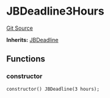 # JBDeadline3Hours
[Git Source](https://github.com/Bananapus/nana-core/blob/2998dca2fbd2658e2c8791d6dc8348147d69e28e/src/periphery/JBDeadline3Hours.sol)

**Inherits:**
[JBDeadline](/docs/v4/api/core/JBDeadline.md)


## Functions
### constructor


```solidity
constructor() JBDeadline(3 hours);
```

